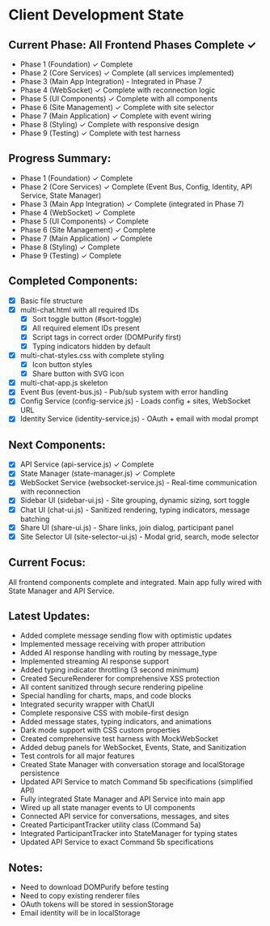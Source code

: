 # Client Development State

## Current Phase: All Frontend Phases Complete ✓
- Phase 1 (Foundation) ✓ Complete
- Phase 2 (Core Services) ✓ Complete (all services implemented)
- Phase 3 (Main App Integration) - Integrated in Phase 7
- Phase 4 (WebSocket) ✓ Complete with reconnection logic
- Phase 5 (UI Components) ✓ Complete with all components
- Phase 6 (Site Management) ✓ Complete with site selector
- Phase 7 (Main Application) ✓ Complete with event wiring
- Phase 8 (Styling) ✓ Complete with responsive design
- Phase 9 (Testing) ✓ Complete with test harness

## Progress Summary:
- Phase 1 (Foundation) ✓ Complete
- Phase 2 (Core Services) ✓ Complete (Event Bus, Config, Identity, API Service, State Manager)
- Phase 3 (Main App Integration) ✓ Complete (integrated in Phase 7)
- Phase 4 (WebSocket) ✓ Complete
- Phase 5 (UI Components) ✓ Complete
- Phase 6 (Site Management) ✓ Complete
- Phase 7 (Main Application) ✓ Complete
- Phase 8 (Styling) ✓ Complete
- Phase 9 (Testing) ✓ Complete

## Completed Components:
- [x] Basic file structure
- [x] multi-chat.html with all required IDs
  - [x] Sort toggle button (#sort-toggle)
  - [x] All required element IDs present
  - [x] Script tags in correct order (DOMPurify first)
  - [x] Typing indicators hidden by default
- [x] multi-chat-styles.css with complete styling
  - [x] Icon button styles
  - [x] Share button with SVG icon
- [x] multi-chat-app.js skeleton
- [x] Event Bus (event-bus.js) - Pub/sub system with error handling
- [x] Config Service (config-service.js) - Loads config + sites, WebSocket URL
- [x] Identity Service (identity-service.js) - OAuth + email with modal prompt

## Next Components:
- [x] API Service (api-service.js) ✓ Complete
- [x] State Manager (state-manager.js) ✓ Complete
- [x] WebSocket Service (websocket-service.js) - Real-time communication with reconnection
- [x] Sidebar UI (sidebar-ui.js) - Site grouping, dynamic sizing, sort toggle
- [x] Chat UI (chat-ui.js) - Sanitized rendering, typing indicators, message batching
- [x] Share UI (share-ui.js) - Share links, join dialog, participant panel
- [x] Site Selector UI (site-selector-ui.js) - Modal grid, search, mode selector

## Current Focus:
All frontend components complete and integrated. Main app fully wired with State Manager and API Service.

## Latest Updates:
- Added complete message sending flow with optimistic updates
- Implemented message receiving with proper attribution
- Added AI response handling with routing by message_type
- Implemented streaming AI response support
- Added typing indicator throttling (3 second minimum)
- Created SecureRenderer for comprehensive XSS protection
- All content sanitized through secure rendering pipeline
- Special handling for charts, maps, and code blocks
- Integrated security wrapper with ChatUI
- Complete responsive CSS with mobile-first design
- Added message states, typing indicators, and animations
- Dark mode support with CSS custom properties
- Created comprehensive test harness with MockWebSocket
- Added debug panels for WebSocket, Events, State, and Sanitization
- Test controls for all major features
- Created State Manager with conversation storage and localStorage persistence
- Updated API Service to match Command 5b specifications (simplified API)
- Fully integrated State Manager and API Service into main app
- Wired up all state manager events to UI components
- Connected API service for conversations, messages, and sites
- Created ParticipantTracker utility class (Command 5a)
- Integrated ParticipantTracker into StateManager for typing states
- Updated API Service to exact Command 5b specifications

## Notes:
- Need to download DOMPurify before testing
- Need to copy existing renderer files
- OAuth tokens will be stored in sessionStorage
- Email identity will be in localStorage
